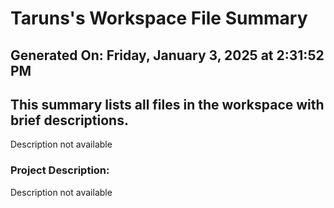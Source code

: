 # Taruns's Workspace File Summary
## Generated On: Friday, January 3, 2025 at 2:31:52 PM
This summary lists all files in the workspace with brief descriptions.
---
Description not available 
### Project Description:
 Description not available
